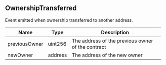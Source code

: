 ## OwnershipTransferred
Event emitted when ownership transferred to another address.

|Name|Type|Description|
|--- |---|---|
|previousOwner|uint256|The address of the previous owner of the contract|
|newOwner|address|The address of the new owner|
